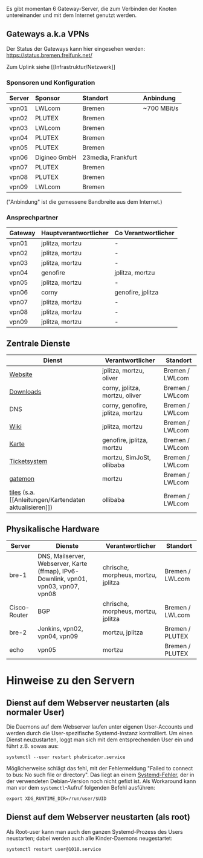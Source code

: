 Es gibt momentan 6 Gateway-Server, die zum Verbinden der Knoten untereinander und mit dem Internet genutzt werden.

## Gateways a.k.a VPNs
Der Status der Gateways kann hier eingesehen werden: https://status.bremen.freifunk.net/

Zum Uplink siehe [[Infrastruktur/Netzwerk]]

### Sponsoren und Konfiguration

| Server | Sponsor      | Standort            | Anbindung    |
|:-------|:-------------|:--------------------|:-------------|
| vpn01  | LWLcom       | Bremen              | ~700 MBit/s  |
| vpn02  | PLUTEX       | Bremen              |              |
| vpn03  | LWLcom       | Bremen              |              |
| vpn04  | PLUTEX       | Bremen              |              |
| vpn05  | PLUTEX       | Bremen              |              |
| vpn06  | Digineo GmbH | 23media, Frankfurt  |              |
| vpn07  | PLUTEX       | Bremen              |              |
| vpn08  | PLUTEX       | Bremen              |              |
| vpn09  | LWLcom       | Bremen              |              |

("Anbindung" ist die gemessene Bandbreite aus dem Internet.)

### Ansprechpartner

| Gateway | Hauptverantwortlicher | Co Verantwortlicher |
|---------|-----------------------|---------------------|
| vpn01   | jplitza, mortzu       | -                   |
| vpn02   | jplitza, mortzu       | -                   |
| vpn03   | jplitza, mortzu       | -                   |
| vpn04   | genofire              | jplitza, mortzu     |
| vpn05   | jplitza, mortzu       | -                   |
| vpn06   | corny                 | genofire, jplitza   |
| vpn07   | jplitza, mortzu       | -                   |
| vpn08   | jplitza, mortzu       | -                   |
| vpn09   | jplitza, mortzu       | -                   |


## Zentrale Dienste

| Dienst                                 | Verantwortlicher          | Standort              |
|----------------------------------------|---------------------------|-----------------------|
| [Website](https://ffhb.de)             | jplitza, mortzu, oliver   | Bremen / LWLcom       |
| [Downloads](https://downloads.ffhb.de) | corny, jplitza, mortzu, oliver  | Bremen / LWLcom       |
| DNS                                    | corny, genofire, jplitza, mortzu   | Bremen / LWLcom  |
| [Wiki](https://wiki.ffhb.de)           | jplitza, mortzu           | Bremen / LWLcom       |
| [Karte](https://map.ffhb.de)           | genofire, jplitza, mortzu | Bremen / LWLcom       |
| [Ticketsystem](https://tasks.ffhb.de)  | mortzu, SimJoSt, ollibaba | Bremen / LWLcom       |
| [gatemon](https://status.ffhb.de)      | mortzu                    | Bremen / LWLcom       |
| [tiles](https://tiles.ffhb.de) (s.a. [[Anleitungen/Kartendaten aktualisieren]]) | ollibaba                  | Bremen / LWLcom       |


## Physikalische Hardware

| Server | Dienste               | Verantwortlicher           | Standort              |
|-------------------------|-----------------------|----------------------------|-----------------------|
| bre-1  | DNS, Mailserver, Webserver, Karte (ffmap), IPv6-Downlink, vpn01, vpn03, vpn07, vpn08 | chrische, morpheus, mortzu, jplitza | Bremen / LWLcom |
| Cisco-Router | BGP | chrische, morpheus, mortzu, jplitza    | Bremen / LWLcom       |
| bre-2  | Jenkins, vpn02, vpn04, vpn09 | mortzu, jplitza            | Bremen / PLUTEX       |
| echo   | vpn05                 | mortzu                     | Bremen / PLUTEX       |


# Hinweise zu den Servern

## Dienst auf dem Webserver neustarten (als normaler User)
Die Daemons auf dem Webserver laufen unter eigenen User-Accounts und werden durch die User-spezifische Systemd-Instanz kontrolliert. Um einen Dienst neuzustarten, loggt man sich mit dem entsprechenden User ein und führt z.B. sowas aus:

`systemctl --user restart phabricator.service`

Möglicherweise schlägt das fehl, mit der Fehlermeldung "Failed to connect to bus: No such file or directory". Das liegt an einem [Systemd-Fehler](https://github.com/systemd/systemd/issues/4229), der in der verwendeten Debian-Version noch nicht gefixt ist. Als Workaround kann man vor dem `systemctl`-Aufruf folgenden Befehl ausführen:

`export XDG_RUNTIME_DIR=/run/user/$UID`

## Dienst auf dem Webserver neustarten (als root)
Als Root-user kann man auch den ganzen Systemd-Prozess des Users neustarten; dabei werden auch alle Kinder-Daemons neugestartet:

`systemctl restart user@1010.service`
